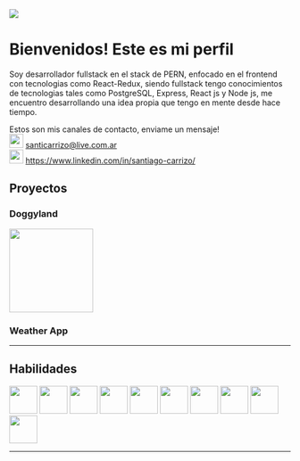 <img src="https://c.tenor.com/mGgWY8RkgYMAAAAC/hello-world.gif"/>
<br>

<h1>Bienvenidos! Este es mi perfil</h1>
Soy desarrollador fullstack en el stack de PERN, enfocado en el frontend con tecnologias como React-Redux, siendo fullstack tengo conocimientos de tecnologias tales como PostgreSQL, Express, React js y Node js, me encuentro desarrollando una idea propia que tengo en mente desde hace tiempo.

Estos son mis canales de contacto, enviame un mensaje! <br>
<img src="https://www.vectorlogo.zone/logos/gmail/gmail-icon.svg" height="25px" margin="5px"/>
santicarrizo@live.com.ar <br>
<img src="https://www.vectorlogo.zone/logos/linkedin/linkedin-tile.svg" height="25px" margin="5px" />
https://www.linkedin.com/in/santiago-carrizo/

<h2> Proyectos </h2>

<h3> Doggyland </h3>
<img src="https://i.ytimg.com/vi/d0XD09FB83w/maxresdefault.jpg" height="150px" />
<h3> Weather App </h3>

<hr>

<h2> Habilidades </h2>
<div display="flex" flex-direction="row">
<img src="https://www.vectorlogo.zone/logos/w3_html5/w3_html5-icon.svg" height="50px"/> 
<img src="https://www.vectorlogo.zone/logos/w3_css/w3_css-icon.svg" height="50px"/>
<img src="https://www.vectorlogo.zone/logos/getbootstrap/getbootstrap-icon.svg" height="50px"/>
<img src="https://www.vectorlogo.zone/logos/javascript/javascript-icon.svg" height="50px"/>
<img src="https://www.vectorlogo.zone/logos/reactjs/reactjs-icon.svg" height="50px"/>
<img src="https://upload.wikimedia.org/wikipedia/commons/4/49/Redux.png" height="50px"/>
<img src="https://www.vectorlogo.zone/logos/nodejs/nodejs-icon.svg" height="50px"/>
<img src="https://www.vectorlogo.zone/logos/expressjs/expressjs-icon.svg" height="50px" />
<img src="https://www.vectorlogo.zone/logos/postgresql/postgresql-vertical.svg" height="50px"/>
<img src="https://www.vectorlogo.zone/logos/sequelizejs/sequelizejs-icon.svg" height="50px"/>
  </div>
<hr>
